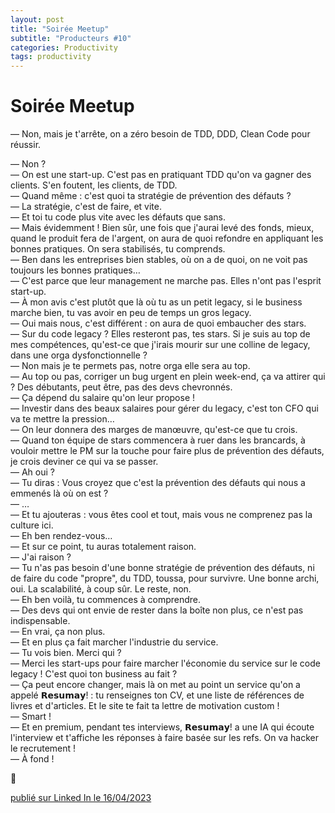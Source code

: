 ```yaml
---
layout: post
title: "Soirée Meetup"
subtitle: "Producteurs #10"
categories: Productivity
tags: productivity
---
```

# Soirée Meetup

— Non, mais je t'arrête, on a zéro besoin de TDD, DDD, Clean Code pour réussir.
<!--more-->

— Non ?\
— On est une start-up. C'est pas en pratiquant TDD qu'on va gagner des clients. S'en foutent, les clients, de TDD.\
— Quand même : c'est quoi ta stratégie de prévention des défauts ?\
— La stratégie, c'est de faire, et vite.\
— Et toi tu code plus vite avec les défauts que sans.\
— Mais évidemment ! Bien sûr, une fois que j'aurai levé des fonds, mieux, quand le produit fera de l'argent, on aura de quoi refondre en appliquant les bonnes pratiques. On sera stabilisés, tu comprends.\
— Ben dans les entreprises bien stables, où on a de quoi, on ne voit pas toujours les bonnes pratiques…\
— C'est parce que leur management ne marche pas. Elles n'ont pas l'esprit start-up.\
— À mon avis c'est plutôt que là où tu as un petit legacy, si le business marche bien, tu vas avoir en peu de temps un gros legacy.\
— Oui mais nous, c'est différent : on aura de quoi embaucher des stars.\
— Sur du code legacy ? Elles resteront pas, tes stars. Si je suis au top de mes compétences, qu'est-ce que j'irais mourir sur une colline de legacy, dans une orga dysfonctionnelle ?\
— Non mais je te permets pas, notre orga elle sera au top.\
— Au top ou pas, corriger un bug urgent en plein week-end, ça va attirer qui ? Des débutants, peut être, pas des devs chevronnés.\
— Ça dépend du salaire qu'on leur propose !\
— Investir dans des beaux salaires pour gérer du legacy, c'est ton CFO qui va te mettre la pression…\
— On leur donnera des marges de manœuvre, qu'est-ce que tu crois.\
— Quand ton équipe de stars commencera à ruer dans les brancards, à vouloir mettre le PM sur la touche pour faire plus de prévention des défauts, je crois deviner ce qui va se passer.\
— Ah oui ?\
— Tu diras : Vous croyez que c'est la prévention des défauts qui nous a emmenés là où on est ?\
— …\
— Et tu ajouteras : vous êtes cool et tout, mais vous ne comprenez pas la culture ici.\
— Eh ben rendez-vous…\
— Et sur ce point, tu auras totalement raison.\
— J'ai raison ?\
— Tu n'as pas besoin d'une bonne stratégie de prévention des défauts, ni de faire du code "propre", du TDD, toussa, pour survivre. Une bonne archi, oui. La scalabilité, à coup sûr. Le reste, non.\
— Eh ben voilà, tu commences à comprendre.\
— Des devs qui ont envie de rester dans la boîte non plus, ce n'est pas indispensable.\
— En vrai, ça non plus.\
— Et en plus ça fait marcher l'industrie du service.\
— Tu vois bien. Merci qui ?\
— Merci les start-ups pour faire marcher l'économie du service sur le code legacy ! C'est quoi ton business au fait ?\
— Ça peut encore changer, mais là on met au point un service qu'on a appelé 𝗥𝗲𝘀𝘂𝗺𝗮𝘆! : tu renseignes ton CV, et une liste de références de livres et d'articles. Et le site te fait ta lettre de motivation custom !\
— Smart !\
— Et en premium, pendant tes interviews, 𝗥𝗲𝘀𝘂𝗺𝗮𝘆! a une IA qui écoute l'interview et t'affiche les réponses à faire basée sur les refs. On va hacker le recrutement !\
— À fond !

🚀 


[publié sur Linked In le 16/04/2023](https://www.linkedin.com/posts/christophe-thibaut-35b4657_tdd-ddd-startup-activity-7053011685682372608-ZZeb?utm_source=share&utm_medium=member_desktop)
